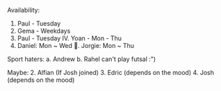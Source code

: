 Availability:
1. Paul - Tuesday
2. Gema - Weekdays
3. Paul - Tuesday
IV. Yoan - Mon - Thu
5. Daniel: Mon ~ Wed
🌝. Jorgie: Mon ~ Thu

Sport haters:
a. Andrew
b. Rahel can't play futsal :")

Maybe:
2. Alfian (If Josh joined)
3. Edric (depends on the mood)
4. Josh (depends on the mood)
